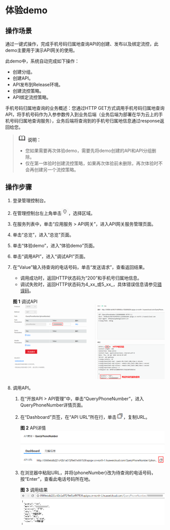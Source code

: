 # 体验demo<a name="ZH-CN_TOPIC_0121051330"></a>

## 操作场景<a name="section2856020427"></a>

通过一键式操作，完成手机号码归属地查询API的创建、发布以及绑定流控，此demo主要用于演示API网关的使用。

此demo中，系统自动完成如下操作：

-   创建分组。
-   创建API。
-   API发布到Release环境。
-   创建流控策略。
-   API绑定流控策略。

手机号码归属地查询的业务概述：您通过HTTP GET方式调用手机号码归属地查询API，将手机号码作为入参参数传入到业务后端（业务后端为部署在华为云上的手机号码归属地查询服务），业务后端将查询到的手机号归属地信息通过response返回给您。

>![](public_sys-resources/icon-note.gif) **说明：**   
>-   您如果需要再次体验demo，需要先将demo创建的API和API分组删除。  
>-   仅在第一体验时创建流控策略，如果再次体验前未删除，再次体验时不会再创建另一个流控策略。  

## 操作步骤<a name="section2076017329213"></a>

1.  登录管理控制台。
2.  在管理控制台左上角单击![](figures/icon-region.png)，选择区域。
3.  在服务列表中，单击“应用服务 \> API网关”，进入API网关服务管理页面。
4.  单击“总览”，进入“总览”页面。
5.  单击“体验demo”，进入“体验demo”页面。
6.  单击“调用API”，进入“调试API”页面。
7.  在“Value”输入待查询的电话号码，单击“发送请求”，查看返回结果。

    -   调用成功时，返回HTTP状态码为“200”和手机号归属地信息。
    -   调试失败时，返回HTTP状态码为4_xx_或5_xx_，具体错误信息请参见[错误码](https://support.huaweicloud.com/ugcall-apig/apig-zh-ug-180530090.html)。

    **图 1**  调试API<a name="fig34366933812"></a>  
    ![](figures/调试API.png "调试API")

8.  调用API。
    1.  在“开放API \> API管理”中，单击“QueryPhoneNumber”，进入QueryPhoneNumber详情页面。
    2.  在“Dashboard”页签，在“API URL”所在行，单击![](figures/icon-copy.png)，复制URL。

        **图 2**  API详情<a name="fig185171534173819"></a>  
        ![](figures/API详情.png "API详情")

    3.  在浏览器中粘贴URL，并将\{phoneNumber\}改为待查询的电话号码，按“Enter”，查看此电话号码所在地。

        **图 3**  调用结果<a name="fig104292210399"></a>  
        ![](figures/调用结果.png "调用结果")



